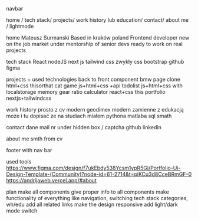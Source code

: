 navbar

home / tech stack/ projects/ work history lub education/ contact/ about me / lightmode

home Mateusz Surmanski Based in kraków poland Frontend developer new on the job market under mentorship of senior devs ready to work on real projects

tech stack React nodeJS next js tailwind css zwykły css bootstrap github figma

projects + used technologies back to front component bmw page clone html+css thisorthat cat game js+html+css +api todolist js+html+css with localstorage memory gear ratio calculator react+css this portfolio nextjs+tailwindcss

work history prosto z cv modern geodimex modern zamienne z edukacją moze i tu dopisać ze na studiach miałem pythona matlaba sql smath

contact dane mail nr under hidden box / captcha github linkedin

about me smth from cv

footer with nav bar

used tools
https://www.figma.com/design/f7ukEbdy538Ycsm1ypR5Gi/Portfolio-Ui-Design-Template-(Community)?node-id=61-2714&t=piKCu3d8CceBRmGF-0
https://andrijaweb.vercel.app/#about

plan
make all components
give proper info to all components
make functionality of everything like navigation, switching tech stack categories, wh/edu 
add all related links 
make the design responsive 
add light/dark mode switch 
